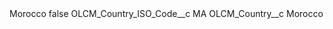 <?xml version="1.0" encoding="UTF-8"?>
<CustomMetadata xmlns="http://soap.sforce.com/2006/04/metadata" xmlns:xsi="http://www.w3.org/2001/XMLSchema-instance" xmlns:xsd="http://www.w3.org/2001/XMLSchema">
    <label>Morocco</label>
    <protected>false</protected>
    <values>
        <field>OLCM_Country_ISO_Code__c</field>
        <value xsi:type="xsd:string">MA</value>
    </values>
    <values>
        <field>OLCM_Country__c</field>
        <value xsi:type="xsd:string">Morocco</value>
    </values>
</CustomMetadata>
